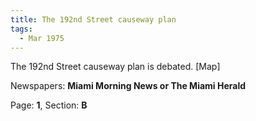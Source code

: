 ```yaml
---  
title: The 192nd Street causeway plan  
tags:  
  - Mar 1975  
---  
```

  
The 192nd Street causeway plan is debated. [Map]  
  
Newspapers: **Miami Morning News or The Miami Herald**  
  
Page: **1**, Section: **B** 
